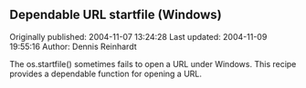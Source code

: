 ## Dependable URL startfile (Windows) 
Originally published: 2004-11-07 13:24:28 
Last updated: 2004-11-09 19:55:16 
Author: Dennis Reinhardt 
 
The os.startfile() sometimes fails to open a URL under Windows.  This recipe provides a dependable function for opening a URL.